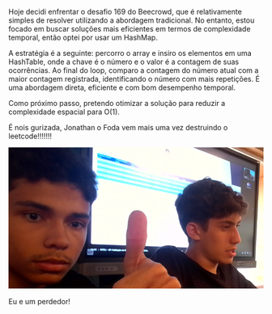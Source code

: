 Hoje decidi enfrentar o desafio 169 do Beecrowd, que é relativamente simples de resolver utilizando a abordagem tradicional. No entanto, estou focado em buscar soluções mais eficientes em termos de complexidade temporal, então optei por usar um HashMap.

A estratégia é a seguinte: percorro o array e insiro os elementos em uma HashTable, onde a chave é o número e o valor é a contagem de suas ocorrências. Ao final do loop, comparo a contagem do número atual com a maior contagem registrada, identificando o número com mais repetições. É uma abordagem direta, eficiente e com bom desempenho temporal. 

Como próximo passo, pretendo otimizar a solução para reduzir a complexidade espacial para O(1).

É nois gurizada, Jonathan o Foda vem mais uma vez destruindo o leetcode!!!!!!!

![alt text](image.png) 

Eu e um perdedor!